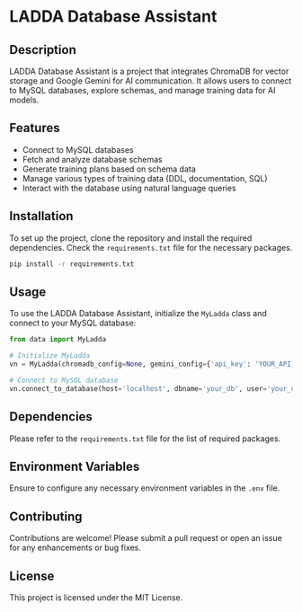 # LADDA Database Assistant

## Description
LADDA Database Assistant is a project that integrates ChromaDB for vector storage and Google Gemini for AI communication. It allows users to connect to MySQL databases, explore schemas, and manage training data for AI models.

## Features
- Connect to MySQL databases
- Fetch and analyze database schemas
- Generate training plans based on schema data
- Manage various types of training data (DDL, documentation, SQL)
- Interact with the database using natural language queries

## Installation
To set up the project, clone the repository and install the required dependencies. Check the `requirements.txt` file for the necessary packages.

```bash
pip install -r requirements.txt
```

## Usage
To use the LADDA Database Assistant, initialize the `MyLadda` class and connect to your MySQL database:

```python
from data import MyLadda

# Initialize MyLadda
vn = MyLadda(chromadb_config=None, gemini_config={'api_key': 'YOUR_API_KEY', 'model': 'gemini-1.5-flash'})

# Connect to MySQL database
vn.connect_to_database(host='localhost', dbname='your_db', user='your_user', password='your_password', port=3306)
```

## Dependencies
Please refer to the `requirements.txt` file for the list of required packages.

## Environment Variables
Ensure to configure any necessary environment variables in the `.env` file.

## Contributing
Contributions are welcome! Please submit a pull request or open an issue for any enhancements or bug fixes.

## License
This project is licensed under the MIT License.
